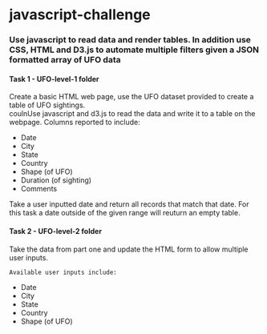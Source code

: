 # javascript-challenge

### Use javascript to read data and render tables. In addition use CSS, HTML and D3.js to automate multiple filters given a JSON formatted array of UFO data

#### Task 1 - UFO-level-1 folder

Create a basic HTML web page, use the UFO dataset provided to create a table of UFO sightings.  
coulnUse javascript and d3.js to read the data and write it to a table on the webpage.
    Columns reported to include:
  - Date
  - City
  - State
  - Country
  - Shape (of UFO)
  - Duration	(of sighting)
  - Comments

Take a user inputted date and return all records that match that date. For this task a date outside of the given range will reuturn an empty table.

#### Task 2 - UFO-level-2 folder

Take the data from part one and update the HTML form to allow multiple user inputs.

    Available user inputs include:
  - Date
  - City
  - State
  - Country
  - Shape (of UFO)

